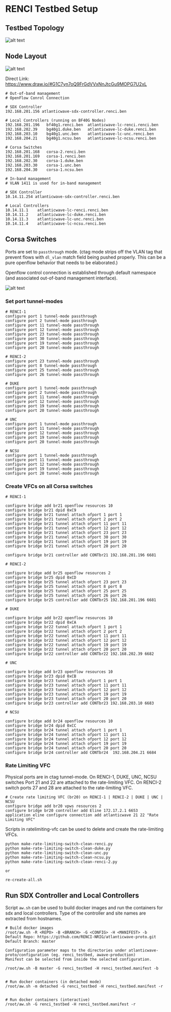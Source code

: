 # RENCI Testbed Setup

## Testbed Topology

![alt text](figures/AW-SDX-Topology.png)

## Node Layout

![alt text](figures/AW-SDX-Node-Layout.png)

Direct Link: https://www.draw.io/#G1C7yn7oQ9FrGdVVxNnJtcGu9MOPG7U2xL

```
# Out-of-band management
# OpenFlow Conrol Connection

# SDX Controller
192.168.201.156 atlanticwave-sdx-controller.renci.ben

# Local Controllers (running on BF40G Nodes)
192.168.201.196   bf40g1.renci.ben  atlanticwave-lc-renci.renci.ben
192.168.202.39    bg40g1.duke.ben   atlanticwave-lc-duke.renci.ben
192.168.203.10    bg40g1.unc.ben    atlanticwave-lc-unc.renci.ben
192.168.204.21    bg40g1.ncsu.ben   atlanticwave-lc-ncsu.renci.ben

# Corsa Switches
192.168.201.168   corsa-2.renci.ben
192.168.201.169   corsa-1.renci.ben
192.168.202.30    corsa-1.duke.ben
192.168.203.30    corsa-1.unc.ben
192.168.204.30    corsa-1.ncsu.ben

```

```
# In-band management
# VLAN 1411 is used for in-band management

# SDX Controller
10.14.11.254 atlanticwave-sdx-controller.renci.ben

# Local Controllers
10.14.11.1    atlanticwave-lc-renci.renci.ben
10.14.11.2    atlanticwave-lc-duke.renci.ben
10.14.11.3    atlanticwave-lc-unc.renci.ben
10.14.11.4    atlanticwave-lc-ncsu.renci.ben

```

## Corsa Switches

Ports are set to `passthrough` mode. (ctag mode strips off the VLAN tag that prevent flows with `dl_vlan` match field being pushed properly. This can be a pure openflow behavior that needs to be elaborated.)

Openflow control connection is established through default namespace (and associated out-of-band management interface).

![alt text](figures/AW-SDX-Corsa-Tunnel-Layout.png)



### Set port tunnel-modes

```
# RENCI-1
configure port 1 tunnel-mode passthrough
configure port 2 tunnel-mode passthrough
configure port 11 tunnel-mode passthrough
configure port 12 tunnel-mode passthrough
configure port 23 tunnel-mode passthrough
configure port 30 tunnel-mode passthrough
configure port 19 tunnel-mode passthrough
configure port 20 tunnel-mode passthrough

# RENCI-2
configure port 23 tunnel-mode passthrough
configure port 8 tunnel-mode passthrough
configure port 25 tunnel-mode passthrough
configure port 26 tunnel-mode passthrough

# DUKE
configure port 1 tunnel-mode passthrough
configure port 2 tunnel-mode passthrough
configure port 11 tunnel-mode passthrough
configure port 12 tunnel-mode passthrough
configure port 19 tunnel-mode passthrough
configure port 20 tunnel-mode passthrough

# UNC
configure port 1 tunnel-mode passthrough
configure port 11 tunnel-mode passthrough
configure port 12 tunnel-mode passthrough
configure port 19 tunnel-mode passthrough
configure port 20 tunnel-mode passthrough

# NCSU
configure port 1 tunnel-mode passthrough
configure port 11 tunnel-mode passthrough
configure port 12 tunnel-mode passthrough
configure port 19 tunnel-mode passthrough
configure port 20 tunnel-mode passthrough

```


### Create VFCs on all Corsa switches

```
# RENCI-1

configure bridge add br21 openflow resources 10
configure bridge br21 dpid 0xC9
configure bridge br21 tunnel attach ofport 1 port 1
configure bridge br21 tunnel attach ofport 2 port 2
configure bridge br21 tunnel attach ofport 11 port 11
configure bridge br21 tunnel attach ofport 12 port 12
configure bridge br21 tunnel attach ofport 23 port 23
configure bridge br21 tunnel attach ofport 30 port 30
configure bridge br21 tunnel attach ofport 19 port 19 
configure bridge br21 tunnel attach ofport 20 port 20 

configure bridge br21 controller add CONTbr21 192.168.201.196 6681

# RENCI-2

configure bridge add br25 openflow resources 2
configure bridge br25 dpid 0xCD
configure bridge br25 tunnel attach ofport 23 port 23
configure bridge br25 tunnel attach ofport 8 port 8
configure bridge br25 tunnel attach ofport 25 port 25
configure bridge br25 tunnel attach ofport 26 port 26
configure bridge br25 controller add CONTbr25 192.168.201.196 6681

# DUKE

configure bridge add br22 openflow resources 10 
configure bridge br22 dpid 0xCA
configure bridge br22 tunnel attach ofport 1 port 1 
configure bridge br22 tunnel attach ofport 2 port 2 
configure bridge br22 tunnel attach ofport 11 port 11
configure bridge br22 tunnel attach ofport 12 port 12
configure bridge br22 tunnel attach ofport 19 port 19 
configure bridge br22 tunnel attach ofport 20 port 20 
configure bridge br22 controller add CONTbr22 192.168.202.39 6682

# UNC

configure bridge add br23 openflow resources 10 
configure bridge br23 dpid 0xCB
configure bridge br23 tunnel attach ofport 1 port 1 
configure bridge br23 tunnel attach ofport 11 port 11
configure bridge br23 tunnel attach ofport 12 port 12
configure bridge br23 tunnel attach ofport 19 port 19 
configure bridge br23 tunnel attach ofport 20 port 20 
configure bridge br23 controller add CONTbr23 192.168.203.10 6683

# NCSU

configure bridge add br24 openflow resources 10 
configure bridge br24 dpid 0xCC
configure bridge br24 tunnel attach ofport 1 port 1 
configure bridge br24 tunnel attach ofport 11 port 11 
configure bridge br24 tunnel attach ofport 12 port 12 
configure bridge br24 tunnel attach ofport 19 port 19 
configure bridge br24 tunnel attach ofport 20 port 20 
configure bridge br24 controller add CONTbr24  192.168.204.21 6684

```



### Rate Limiting VFC

Physical ports are in ctag tunnel-mode.
On RENCI-1, DUKE, UNC, NCSU switches Port 21 and 22 are attached to the rate-limiting VFC.
On RENCI-2 switch ports 27 and 28 are attached to the rate-limiting VFC.

```
# Create rate limiting VFC (br20) on RENCI-1 | RENCI-2 | DUKE | UNC | NCSU
configure bridge add br20 vpws resources 2
configure bridge br20 controller add Eline 172.17.2.1 6653
application eline configure connection add atlanticwave 21 22 "Rate Limiting VFC"
```

Scripts in ratelimiting-vfc can be used to delete and create the rate-limiting VFCs.

```
python make-rate-limiting-switch-clean-renci.py 
python make-rate-limiting-switch-clean-duke.py 
python make-rate-limiting-switch-clean-unc.py 
python make-rate-limiting-switch-clean-ncsu.py 
python make-rate-limiting-switch-clean-renci-2.py

or 

re-create-all.sh

```


## Run SDX Controller and Local Controllers

Script `aw.sh` can be used to build docker images and run the containers for sdx and local controllers.
Type of the controller and site names are extracted from hostnames. 

```
# Build docker images
/root/aw.sh -R <REPO> -B <BRANCH> -G <CONFIG> -H <MANIFEST> -b
Default Repo: https://github.com/RENCI-NRIG/atlanticwave-proto.git
Default Branch: master

Configuration parameter maps to the directories under atlanticwave-proto/configuration (eg. renci_testbed, awave-production)
Manifest can be selected from inside the selected configuration.

/root/aw.sh -B master -G renci_testbed -H renci_testbed.manifest -b


# Run docker containers (in detached mode)
/root/aw.sh -m detached -G renci_testbed -H renci_testbed.manifest -r


# Run docker containers (interactive)
/root/aw.sh -G renci_testbed -H renci_testbed.manifest -r

```

